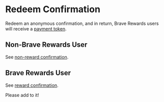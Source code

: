 # Redeem Confirmation

Redeem an anonymous confirmation, and in return, Brave Rewards users will receive a [payment token](../redeem_payment_tokens/README.md).

## Non-Brave Rewards User

See [non-reward confirmation](../../confirmations/non_reward/README.md).

## Brave Rewards User

See [reward confirmation](../../confirmations/reward/README.md).

Please add to it!
